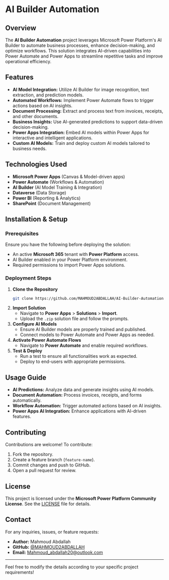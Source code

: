 # AI Builder Automation

## Overview
The **AI Builder Automation** project leverages Microsoft Power Platform's AI Builder to automate business processes, enhance decision-making, and optimize workflows. This solution integrates AI-driven capabilities into Power Automate and Power Apps to streamline repetitive tasks and improve operational efficiency.

## Features
- **AI Model Integration:** Utilize AI Builder for image recognition, text extraction, and prediction models.
- **Automated Workflows:** Implement Power Automate flows to trigger actions based on AI insights.
- **Document Processing:** Extract and process text from invoices, receipts, and other documents.
- **Business Insights:** Use AI-generated predictions to support data-driven decision-making.
- **Power Apps Integration:** Embed AI models within Power Apps for interactive and intelligent applications.
- **Custom AI Models:** Train and deploy custom AI models tailored to business needs.

## Technologies Used
- **Microsoft Power Apps** (Canvas & Model-driven apps)
- **Power Automate** (Workflows & Automation)
- **AI Builder** (AI Model Training & Integration)
- **Dataverse** (Data Storage)
- **Power BI** (Reporting & Analytics)
- **SharePoint** (Document Management)

## Installation & Setup
### Prerequisites
Ensure you have the following before deploying the solution:
- An active **Microsoft 365** tenant with **Power Platform** access.
- AI Builder enabled in your Power Platform environment.
- Required permissions to import Power Apps solutions.

### Deployment Steps
1. **Clone the Repository**
   ```sh
   git clone https://github.com/MAHMOUD2ABDALLAH/AI-Builder-Automation.git
   ```
2. **Import Solution**
   - Navigate to **Power Apps** > **Solutions** > **Import**.
   - Upload the `.zip` solution file and follow the prompts.
3. **Configure AI Models**
   - Ensure AI Builder models are properly trained and published.
   - Connect models to Power Automate and Power Apps as needed.
4. **Activate Power Automate Flows**
   - Navigate to **Power Automate** and enable required workflows.
5. **Test & Deploy**
   - Run a test to ensure all functionalities work as expected.
   - Deploy to end-users with appropriate permissions.

## Usage Guide
- **AI Predictions:** Analyze data and generate insights using AI models.
- **Document Automation:** Process invoices, receipts, and forms automatically.
- **Workflow Automation:** Trigger automated actions based on AI insights.
- **Power Apps AI Integration:** Enhance applications with AI-driven features.

## Contributing
Contributions are welcome! To contribute:
1. Fork the repository.
2. Create a feature branch (`feature-name`).
3. Commit changes and push to GitHub.
4. Open a pull request for review.

## License
This project is licensed under the **Microsoft Power Platform Community License**. See the [LICENSE](https://1drv.ms/i/c/52d0424acc8434f6/EdHJwEWhlxVOiQiZ7MJRywgBIX1Gvso2jJyknGbiphNfYg?e=Tb6H6d) file for details.

## Contact
For any inquiries, issues, or feature requests:
- **Author:** Mahmoud Abdallah
- **GitHub:** [@MAHMOUD2ABDALLAH](https://github.com/MAHMOUD2ABDALLAH)
- **Email:** Mahmoud_abdallah20@outlook.com

---

Feel free to modify the details according to your specific project requirements!

